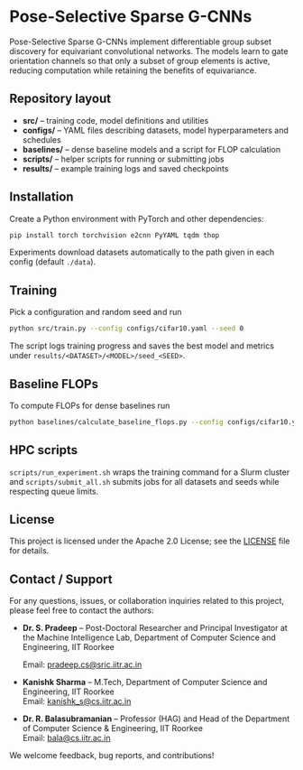 # Pose-Selective Sparse G-CNNs

Pose-Selective Sparse G-CNNs implement differentiable group subset discovery for equivariant convolutional networks. The models learn to gate orientation channels so that only a subset of group elements is active, reducing computation while retaining the benefits of equivariance.

## Repository layout

- **src/** – training code, model definitions and utilities
- **configs/** – YAML files describing datasets, model hyperparameters and schedules
- **baselines/** – dense baseline models and a script for FLOP calculation
- **scripts/** – helper scripts for running or submitting jobs
- **results/** – example training logs and saved checkpoints

## Installation

Create a Python environment with PyTorch and other dependencies:

```bash
pip install torch torchvision e2cnn PyYAML tqdm thop
```

Experiments download datasets automatically to the path given in each config (default `./data`).

## Training

Pick a configuration and random seed and run

```bash
python src/train.py --config configs/cifar10.yaml --seed 0
```

The script logs training progress and saves the best model and metrics under `results/<DATASET>/<MODEL>/seed_<SEED>`.

## Baseline FLOPs

To compute FLOPs for dense baselines run

```bash
python baselines/calculate_baseline_flops.py --config configs/cifar10.yaml
```

## HPC scripts

`scripts/run_experiment.sh` wraps the training command for a Slurm cluster and `scripts/submit_all.sh` submits jobs for all datasets and seeds while respecting queue limits.

## License

This project is licensed under the Apache 2.0 License; see the [LICENSE](LICENSE) file for details.

## Contact / Support

For any questions, issues, or collaboration inquiries related to this project, please feel free to contact the authors:

- **Dr. S. Pradeep** – Post-Doctoral
  Researcher and Principal Investigator at the Machine Intelligence Lab, Department of Computer
  Science and Engineering, IIT Roorkee

  Email: pradeep.cs@sric.iitr.ac.in

- **Kanishk Sharma** – M.Tech, Department of Computer Science and Engineering, IIT Roorkee  
  Email: kanishk_s@cs.iitr.ac.in

- **Dr. R. Balasubramanian** – Professor (HAG) and Head of the Department of Computer Science & Engineering, IIT Roorkee  
  Email: bala@cs.iitr.ac.in

We welcome feedback, bug reports, and contributions!
